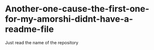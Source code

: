 # Another-one-cause-the-first-one-for-my-amorshi-didnt-have-a-readme-file
Just read the name of the repository
